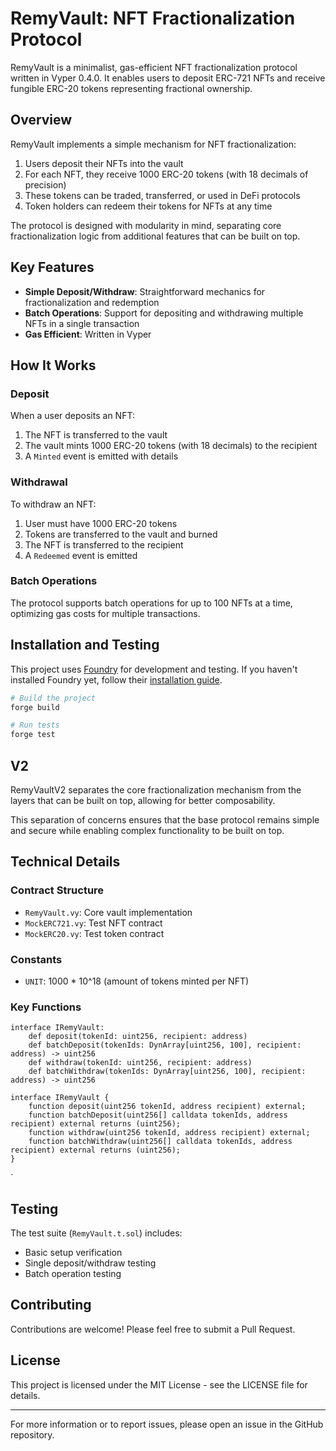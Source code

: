 # RemyVault: NFT Fractionalization Protocol

RemyVault is a minimalist, gas-efficient NFT fractionalization protocol written in Vyper 0.4.0. It enables users to deposit ERC-721 NFTs and receive fungible ERC-20 tokens representing fractional ownership.

## Overview

RemyVault implements a simple mechanism for NFT fractionalization:

1. Users deposit their NFTs into the vault
2. For each NFT, they receive 1000 ERC-20 tokens (with 18 decimals of precision)
3. These tokens can be traded, transferred, or used in DeFi protocols
4. Token holders can redeem their tokens for NFTs at any time

The protocol is designed with modularity in mind, separating core fractionalization logic from additional features that can be built on top.

## Key Features

- **Simple Deposit/Withdraw**: Straightforward mechanics for fractionalization and redemption
- **Batch Operations**: Support for depositing and withdrawing multiple NFTs in a single transaction
- **Gas Efficient**: Written in Vyper 

## How It Works

### Deposit
When a user deposits an NFT:
1. The NFT is transferred to the vault
2. The vault mints 1000 ERC-20 tokens (with 18 decimals) to the recipient
3. A `Minted` event is emitted with details

### Withdrawal
To withdraw an NFT:
1. User must have 1000 ERC-20 tokens
2. Tokens are transferred to the vault and burned
3. The NFT is transferred to the recipient
4. A `Redeemed` event is emitted

### Batch Operations
The protocol supports batch operations for up to 100 NFTs at a time, optimizing gas costs for multiple transactions.

## Installation and Testing

This project uses [Foundry](https://book.getfoundry.sh/) for development and testing. If you haven't installed Foundry yet, follow their [installation guide](https://book.getfoundry.sh/getting-started/installation).

```bash
# Build the project
forge build

# Run tests
forge test
```

## V2

RemyVaultV2 separates the core fractionalization mechanism from the layers that can be built on top, allowing for better composability.

This separation of concerns ensures that the base protocol remains simple and secure while enabling complex functionality to be built on top.

## Technical Details

### Contract Structure
- `RemyVault.vy`: Core vault implementation
- `MockERC721.vy`: Test NFT contract
- `MockERC20.vy`: Test token contract

### Constants
- `UNIT`: 1000 * 10^18 (amount of tokens minted per NFT)

### Key Functions
```vyper
interface IRemyVault:
    def deposit(tokenId: uint256, recipient: address)
    def batchDeposit(tokenIds: DynArray[uint256, 100], recipient: address) -> uint256
    def withdraw(tokenId: uint256, recipient: address)
    def batchWithdraw(tokenIds: DynArray[uint256, 100], recipient: address) -> uint256
```

``` solidity
interface IRemyVault {
    function deposit(uint256 tokenId, address recipient) external;
    function batchDeposit(uint256[] calldata tokenIds, address recipient) external returns (uint256);
    function withdraw(uint256 tokenId, address recipient) external;
    function batchWithdraw(uint256[] calldata tokenIds, address recipient) external returns (uint256);
}
```

`

## Testing

The test suite (`RemyVault.t.sol`) includes:
- Basic setup verification
- Single deposit/withdraw testing
- Batch operation testing

## Contributing

Contributions are welcome! Please feel free to submit a Pull Request.

## License

This project is licensed under the MIT License - see the LICENSE file for details.

---

For more information or to report issues, please open an issue in the GitHub repository.
